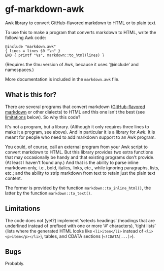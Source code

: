# gf-markdown-awk
Awk library to convert GitHub-flavored markdown to HTML or to plain text.

To use this to make a program that converts markdown to HTML, write the following Awk code:

    @include "markdown.awk"
    { lines = lines $0 "\n" }
    END { printf "%s", markdown::to_html(lines) }

(Requires the Gnu version of Awk, because it uses ‘@include’ and namespaces.)

More documentation is included in the `markdown.awk` file.

## What is this for?
There are several programs that convert markdown ([GitHub-flavored markdown](https://github.github.com/gfm/) or other dialects) to HTML and this one isn't the best (see [limitations](#limitations) below). So why this code?

It's not a program, but a library. (Although it only requires three lines to make it a program, see above). And in particular it is a library for *Awk.* It is meant for people who need to add markdown support to an Awk program.

You could, of course, call an external program from your Awk script to convert markdown to HTML. But this library provides two extra functions that may occasionally be handy and that existing programs don't provide. (At least I haven't found any.) And that is the ability to parse inline markdown only, i.e., bold, italics, links, etc., while ignoring paragraphs, lists, etc.; and the ability to strip markdown from text to retain just the plain text content.

The former is provided by the function `markdown::to_inline_html()`, the latter by the function `markdown::to_text()`.

## Limitations
The code does not (yet?) implement ‘setexts headings’ (headings that are underlined instead of prefixed with one or more ‘#’ characters), ‘tight lists’ (lists where the generated HTML looks like `<li>item</li>` instead of `<li><p>item</p></li>`), tables, and CDATA sections (`<!CDATA[...]>`).

## Bugs
Probably.
